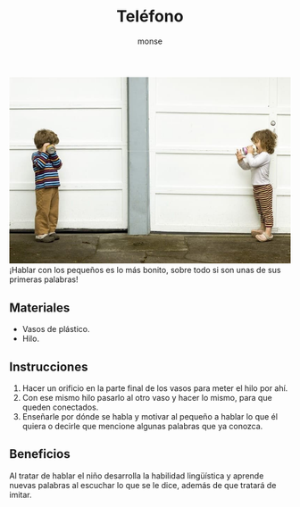 ﻿---
layout: post
title:  "Teléfono"
tags: [linguistica]
categories: [bebes, actividad]
author: monse
image: /assets/posts/2020-06-05-telefono.jpeg
---
![Actividad del teléfono](/assets/posts/2020-06-05-telefono.jpeg)
¡Hablar con los pequeños es lo más bonito, sobre todo si son unas de sus primeras palabras!

## Materiales 
- Vasos de plástico.
- Hilo.
 
## Instrucciones 
1. Hacer un orificio en la parte final de los vasos para meter el hilo por ahí.
2. Con ese mismo hilo pasarlo al otro vaso y hacer lo mismo, para que queden conectados.
3. Enseñarle por dónde se habla y motivar al pequeño a hablar lo que él quiera o decirle que mencione algunas palabras que ya conozca. 

## Beneficios 
Al tratar de hablar el niño desarrolla la habilidad lingüística y aprende nuevas palabras al escuchar lo que se le dice, además de que tratará de imitar.  